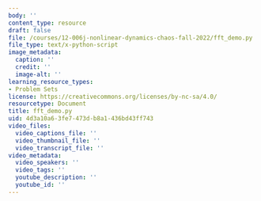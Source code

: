 ```yaml
---
body: ''
content_type: resource
draft: false
file: /courses/12-006j-nonlinear-dynamics-chaos-fall-2022/fft_demo.py
file_type: text/x-python-script
image_metadata:
  caption: ''
  credit: ''
  image-alt: ''
learning_resource_types:
- Problem Sets
license: https://creativecommons.org/licenses/by-nc-sa/4.0/
resourcetype: Document
title: fft_demo.py
uid: 4d3a10a6-3fe7-473d-b8a1-436bd43ff743
video_files:
  video_captions_file: ''
  video_thumbnail_file: ''
  video_transcript_file: ''
video_metadata:
  video_speakers: ''
  video_tags: ''
  youtube_description: ''
  youtube_id: ''
---
```

